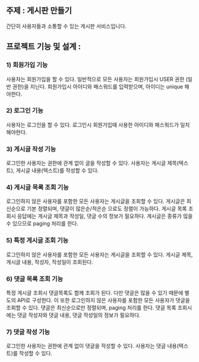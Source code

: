 ## 주제 :  게시판 만들기 

간단히 사용자들과 소통할 수 있는 게시판 서비스입니다.


## 프로젝트 기능 및 설계 : 

### 1) 회원가입 기능

사용자는 회원가입을 할 수 있다. 일반적으로 모든 사용자는 회원가입시 USER 권한 (일반 권한)을 지닌다.
회원가입시 아이디와 패스워드를 입력받으며, 아이디는 unique 해야한다.

### 2) 로그인 기능

사용자는 로그인을 할 수 있다. 로그인시 회원가입때 사용한 아이디와 패스워드가 일치해야한다.

### 3) 게시글 작성 기능

로그인한 사용자는 권한에 관계 없이 글을 작성할 수 있다.
사용자는 게시글 제목(텍스트), 게시글 내용(텍스트)를 작성할 수 있다.

### 4) 게시글 목록 조회 기능

로그인하지 않은 사용자를 포함한 모든 사용자는 게시글을 조회할 수 있다.
게시글은 최신순으로 기본 정렬되며, 댓글이 많은순/적은순 으로도 정렬이 가능하다.
게시글 목록 조회시 응답에는 게시글 제목과 작성일, 댓글 수의 정보가 필요하다.
게시글은 종류가 많을수 있으므로 paging 처리를 한다.

### 5) 특정 게시글 조회 기능

로그인하지 않은 사용자를 포함한 모든 사용자는 게시글을 조회할 수 있다.
게시글 제목, 게시글 내용, 작성자, 작성일이 조회된다.

### 6) 댓글 목록 조회 기능

특정 게시글 조회시 댓글목록도 함께 조회가 된다. 다만 댓글은 많을 수 있기 때문에 별도의 API로 구성한다. 이 또한 로그인하지 않은 사용자를 포함한 모든 사용자가 댓글을 조회할 수 있다.
댓글은 최신순으로만 정렬되며, paging 처리를 한다.
댓글 목록 조회시에는 댓글 작성자와 댓글 내용, 댓글 작성일의 정보가 필요하다.

### 7) 댓글 작성 기능

로그인한 사용자는 권한에 관계 없이 댓글을 작성할 수 있다.
사용자는 댓글 내용(텍스트)를 작성할 수 있다.
